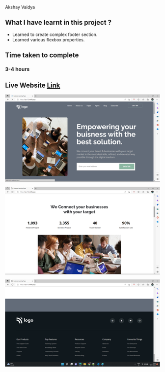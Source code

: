 Akshay Vaidya

## What I have learnt in this project ?

- Learned to create complex footer section.
- Learned various flexbox properties.


## Time taken to complete
### 3-4 hours

## Live Website [Link](https://lcp-12.netlify.app/)

![Image](Project-12.1.png)

![Image](Projecr-12.2.png)

![Image](Project-12.3.png)


